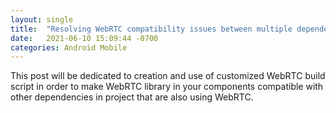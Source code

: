 ```yaml
---
layout: single
title:  "Resolving WebRTC compatibility issues between multiple dependencies"
date:   2021-06-10 15:09:44 -0700
categories: Android Mobile
---
```

This post will be dedicated to creation and use of customized WebRTC build script in order to make WebRTC library in your components compatible with other dependencies in project that are also using WebRTC.